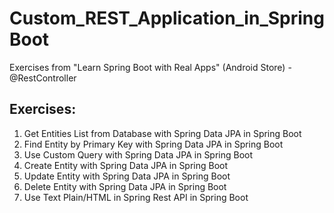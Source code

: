 # Custom_REST_Application_in_SpringBoot
Exercises from "Learn Spring Boot with Real Apps" (Android Store) - @RestController

## Exercises:

1. Get Entities List from Database with Spring Data JPA in Spring Boot 
2. Find Entity by Primary Key with Spring Data JPA in Spring Boot 
3. Use Custom Query with Spring Data JPA in Spring Boot 
4. Create Entity with Spring Data JPA in Spring Boot 
5. Update Entity with Spring Data JPA in Spring Boot 
6. Delete Entity with Spring Data JPA in Spring Boot
7. Use Text Plain/HTML in Spring Rest API in Spring Boot




